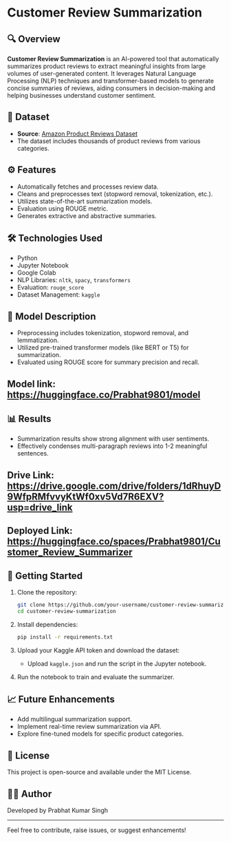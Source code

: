 
# Customer Review Summarization

## 🔍 Overview
**Customer Review Summarization** is an AI-powered tool that automatically summarizes product reviews to extract meaningful insights from large volumes of user-generated content. It leverages Natural Language Processing (NLP) techniques and transformer-based models to generate concise summaries of reviews, aiding consumers in decision-making and helping businesses understand customer sentiment.

## 📁 Dataset
- **Source**: [Amazon Product Reviews Dataset](https://www.kaggle.com/datasets/arhamrumi/amazon-product-reviews)
- The dataset includes thousands of product reviews from various categories.

## ⚙️ Features
- Automatically fetches and processes review data.
- Cleans and preprocesses text (stopword removal, tokenization, etc.).
- Utilizes state-of-the-art summarization models.
- Evaluation using ROUGE metric.
- Generates extractive and abstractive summaries.

## 🛠 Technologies Used
- Python
- Jupyter Notebook
- Google Colab
- NLP Libraries: `nltk`, `spacy`, `transformers`
- Evaluation: `rouge_score`
- Dataset Management: `kaggle`

## 🧠 Model Description
- Preprocessing includes tokenization, stopword removal, and lemmatization.
- Utilized pre-trained transformer models (like BERT or T5) for summarization.
- Evaluated using ROUGE score for summary precision and recall.
  
## Model link: https://huggingface.co/Prabhat9801/model

## 📊 Results
- Summarization results show strong alignment with user sentiments.
- Effectively condenses multi-paragraph reviews into 1-2 meaningful sentences.

## Drive Link: https://drive.google.com/drive/folders/1dRhuyD9WfpRMfvvyKtWf0xv5Vd7R6EXV?usp=drive_link

## Deployed Link: https://huggingface.co/spaces/Prabhat9801/Customer_Review_Summarizer


## 🚀 Getting Started

1. Clone the repository:
    ```bash
    git clone https://github.com/your-username/customer-review-summarization.git
    cd customer-review-summarization
    ```

2. Install dependencies:
    ```bash
    pip install -r requirements.txt
    ```

3. Upload your Kaggle API token and download the dataset:
    - Upload `kaggle.json` and run the script in the Jupyter notebook.

4. Run the notebook to train and evaluate the summarizer.

## 📈 Future Enhancements
- Add multilingual summarization support.
- Implement real-time review summarization via API.
- Explore fine-tuned models for specific product categories.

## 🧾 License
This project is open-source and available under the MIT License.

## 👩‍💻 Author
Developed by Prabhat Kumar Singh

---

Feel free to contribute, raise issues, or suggest enhancements!

